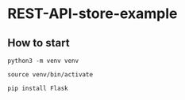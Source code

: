 # REST-API-store-example

## How to start

```
python3 -m venv venv
```

```
source venv/bin/activate
```

```
pip install Flask
```
